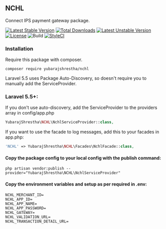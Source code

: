 ## NCHL
Connect IPS payment gateway package.

[![Latest Stable Version](https://poser.pugx.org/yubarajshrestha/nchl/v/stable)](https://packagist.org/packages/yubarajshrestha/nchl)
[![Total Downloads](https://poser.pugx.org/yubarajshrestha/nchl/downloads)](https://packagist.org/packages/yubarajshrestha/nchl)
[![Latest Unstable Version](https://poser.pugx.org/yubarajshrestha/nchl/v/unstable)](https://packagist.org/packages/yubarajshrestha/nchl)
[![License](https://poser.pugx.org/yubarajshrestha/nchl/license)](https://packagist.org/packages/yubarajshrestha/nchl)
![Build](https://travis-ci.com/yubarajshrestha/nchl.svg?branch=master)
[![StyleCI](https://github.styleci.io/repos/230768636/shield?branch=master)](https://github.styleci.io/repos/230768636)

### Installation
Require this package with composer.
```shell
composer require yubarajshrestha/nchl
```
Laravel 5.5 uses Package Auto-Discovery, so doesn't require you to manually add the ServiceProvider.

### Laravel 5.5+:
If you don't use auto-discovery, add the ServiceProvider to the providers array in config/app.php
```php
YubarajShrestha\NCHL\NchlServiceProvider::class,
```
If you want to use the facade to log messages, add this to your facades in app.php:
```php
'NCHL' => YubarajShrestha\NCHL\Facades\NchlFacade::class,
```
#### Copy the package config to your local config with the publish command:
```shell
php artisan vendor:publish --provider="YubarajShrestha\NCHL\NchlServiceProvider"
```
#### Copy the environment variables and setup as per required in .env:
```shell
NCHL_MERCHANT_ID=
NCHL_APP_ID=
NCHL_APP_NAME=
NCHL_APP_PASSWORD=
NCHL_GATEWAY=
NCHL_VALIDATION_URL=
NCHL_TRANSACTION_DETAIL_URL=
```

